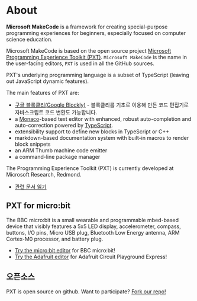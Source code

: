 # About

**Microsoft MakeCode** is a framework for creating special-purpose programming experiences for beginners, especially focused on computer science education.

Microsoft MakeCode is based on the open source project [Microsoft Programming Experience Toolkit (PXT)](https://github.com/Microsoft/pxt). `Microsoft MakeCode` is the name in the user-facing editors, `PXT` is used in all the GitHub sources.

PXT's underlying programming language is a subset of TypeScript (leaving out JavaScript dynamic features).

The main features of PXT are:

* [구글 블록클리(Google Blockly)](https://developers.google.com/blockly/) - 블록클리를 기초로 이용해 만든 코드 편집기로 자바스크립트 코드 변환도 가능합니다.
* a [Monaco](https://github.com/Microsoft/monaco-editor)-based text editor with enhanced, robust auto-completion and auto-correction powered by [TypeScript](https://www.typescriptlang.org/).
* extensibility support to define new blocks in TypeScript or C++
* markdown-based documentation system with built-in macros to render block snippets
* an ARM Thumb machine code emitter
* a command-line package manager

The Programming Experience Toolkit (PXT) is currently developed at Microsoft Research, Redmond.

* [관련 문서 읽기](/docs)

## PXT for micro:bit

The BBC micro:bit is a small wearable and programmable mbed-based device that visibly features a 5x5 LED display, accelerometer, compass, buttons, I/O pins, Micro USB plug, Bluetooth Low Energy antenna, ARM Cortex-M0 processor, and battery plug.

* [Try the micro:bit editor](https://pxt.microbit.org) for BBC micro:bit!
* [Try the Adafruit editor](https://makecode.adafruit.com) for Adafruit Circuit Playground Express!

## 오픈소스

PXT is open source on github. Want to participate? [Fork our repo!](https://github.com/Microsoft/pxt)